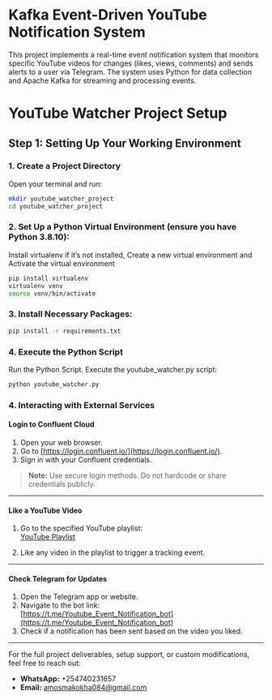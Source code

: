 
# Kafka Event-Driven YouTube Notification System
This project implements a real-time event notification system that monitors specific YouTube videos for changes (likes, views, comments) and sends alerts to a user via Telegram. The system uses Python for data collection and Apache Kafka for streaming and processing events.

# YouTube Watcher Project Setup

## Step 1: Setting Up Your Working Environment

### 1. Create a Project Directory
Open your terminal and run:
```bash
mkdir youtube_watcher_project
cd youtube_watcher_project
```

### 2. Set Up a Python Virtual Environment (ensure you have Python 3.8.10):
Install virtualenv if it’s not installed, Create a new virtual environment and Activate the virtual environment
```bash
pip install virtualenv 
virtualenv venv 
source venv/bin/activate
```
### 3. Install Necessary Packages:
```bash
pip install -r requirements.txt
```
### 4. Execute the Python Script
Run the Python Script. Execute the youtube_watcher.py script:
```bash
python youtube_watcher.py
```
### 4. Interacting with External Services

#### Login to Confluent Cloud

1. Open your web browser.
2. Go to [https://login.confluent.io/](https://login.confluent.io/).
3. Sign in with your Confluent credentials.

> **Note:** Use secure login methods. Do not hardcode or share credentials publicly.

---

#### Like a YouTube Video

1. Go to the specified YouTube playlist:  
   [YouTube Playlist](https://www.youtube.com/watch?v=6LsvrlqLI1g&list=PLr3-bEi1N4khKZm2u6Q8pOLO-WNZrKDHn&index=8)

2. Like any video in the playlist to trigger a tracking event.

---

#### Check Telegram for Updates

1. Open the Telegram app or website.
2. Navigate to the bot link:  
   [https://t.me/Youtube_Event_Notification_bot](https://t.me/Youtube_Event_Notification_bot)
3. Check if a notification has been sent based on the video you liked.

---

For the full project deliverables, setup support, or custom modifications, feel free to reach out:

- **WhatsApp:** +254740231657  
- **Email:** amosmakokha084@gmail.com

